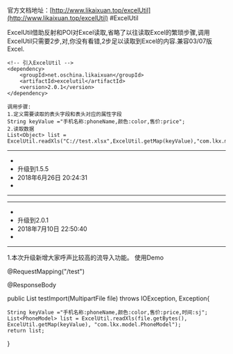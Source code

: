 官方文档地址：[http://www.likaixuan.top/excelUtil](http://www.likaixuan.top/excelUtil)
﻿#ExcelUtil

ExcelUtil借助反射和POI对Excel读取,省略了以往读取Excel的繁琐步骤,调用ExcelUtil只需要2步,对,你没有看错,2步足以读取到Excel的内容.兼容03/07版Excel.
```
<!-- 引入ExcelUtil -->
<dependency>
    <groupId>net.oschina.likaixuan</groupId>
    <artifactId>excelutil</artifactId>
    <version>2.0.1</version>
</dependency>
```
```
调用步骤:   
1.定义需要读取的表头字段和表头对应的属性字段 
String keyValue ="手机名称:phoneName,颜色:color,售价:price";  
2.读取数据 
List<Object> list =  ExcelUtil.readXls("C://test.xlsx",ExcelUtil.getMap(keyValue),"com.lkx.model.PhoneModel");
```
------------------------------------------------------------------------------
-
- 升级到1.5.5
- 2018年6月26日 20:24:31
-
------------------------------------------------------------------------------



------------------------------------------------------------------------------
-
- 升级到2.0.1
- 2018年7月10日 22:50:40
-
------------------------------------------------------------------------------
1.本次升级新增大家呼声比较高的流导入功能。
使用Demo

@RequestMapping("/test")

@ResponseBody

public List<PhoneModel> testImport(MultipartFile file) throws IOException, Exception{

	String keyValue ="手机名称:phoneName,颜色:color,售价:price,时间:sj"; 
	List<PhoneModel> list = ExcelUtil.readXls(file.getBytes(), ExcelUtil.getMap(keyValue), "com.lkx.model.PhoneModel");
	return list;
}
